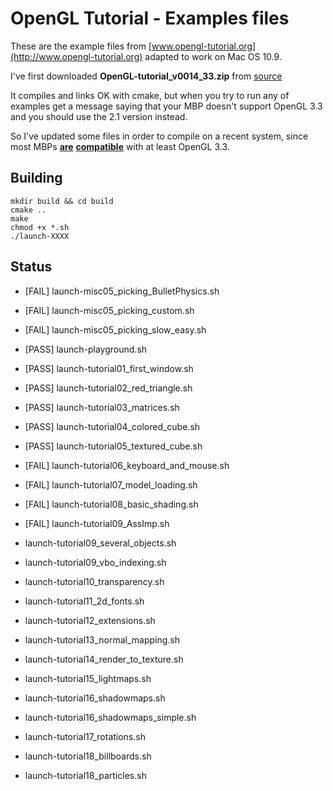 # OpenGL Tutorial - Examples files

These are the example files from [www.opengl-tutorial.org](http://www.opengl-tutorial.org) adapted to work on Mac OS 10.9.

I've first downloaded **OpenGL-tutorial_v0014_33.zip** from [source](http://www.opengl-tutorial.org/wp-content/uploads/2011/05/OpenGL-tutorial_v0014_33.zip)

It compiles and links OK with cmake, but when you try to run any of examples get a message saying that your MBP doesn't support OpenGL 3.3 and you should use the 2.1 version instead.

So I've updated some files in order to compile on a recent system, since most MBPs [**are**](http://support.apple.com/kb/HT5942) [**compatible**](https://developer.apple.com/graphicsimaging/opengl/capabilities/index.html) with at least OpenGL 3.3.

## Building

    mkdir build && cd build
    cmake ..
    make
    chmod +x *.sh
    ./launch-XXXX

## Status

 * [FAIL] launch-misc05_picking_BulletPhysics.sh
 * [FAIL] launch-misc05_picking_custom.sh
 * [FAIL] launch-misc05_picking_slow_easy.sh
 * [PASS] launch-playground.sh
 * [PASS] launch-tutorial01_first_window.sh
 * [PASS] launch-tutorial02_red_triangle.sh
 * [PASS] launch-tutorial03_matrices.sh
 * [PASS] launch-tutorial04_colored_cube.sh
 * [PASS] launch-tutorial05_textured_cube.sh
 
 * [FAIL] launch-tutorial06_keyboard_and_mouse.sh
 * [FAIL] launch-tutorial07_model_loading.sh
 * [FAIL] launch-tutorial08_basic_shading.sh
 * [FAIL] launch-tutorial09_AssImp.sh
 * launch-tutorial09_several_objects.sh
 * launch-tutorial09_vbo_indexing.sh
 * launch-tutorial10_transparency.sh
 * launch-tutorial11_2d_fonts.sh
 * launch-tutorial12_extensions.sh
 * launch-tutorial13_normal_mapping.sh
 * launch-tutorial14_render_to_texture.sh
 * launch-tutorial15_lightmaps.sh
 * launch-tutorial16_shadowmaps.sh
 * launch-tutorial16_shadowmaps_simple.sh
 * launch-tutorial17_rotations.sh
 * launch-tutorial18_billboards.sh
 * launch-tutorial18_particles.sh
